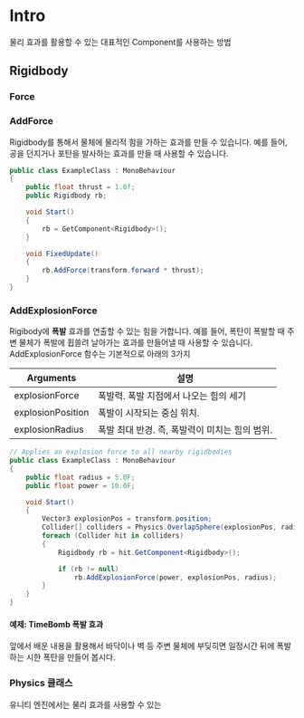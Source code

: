 # Intro
물리 효과를 활용할 수 있는 대표적인 Component를 사용하는 방법

## Rigidbody




### Force

### AddForce
Rigidbody를 통해서 물체에 물리적 힘을 가하는 효과를 만들 수 있습니다. 예를 들어, 공을 던지거나 포탄을 발사하는 효과를 만들 때 사용할 수 있습니다.

```cs
public class ExampleClass : MonoBehaviour
{
    public float thrust = 1.0f;
    public Rigidbody rb;

    void Start()
    {
        rb = GetComponent<Rigidbody>();
    }

    void FixedUpdate()
    {
        rb.AddForce(transform.forward * thrust);
    }
}
```

### AddExplosionForce
Rigibody에 **폭발** 효과를 연출할 수 있는 힘을 가합니다. 예를 들어, 폭탄이 폭발할 때 주변 물체가 폭발에 휩쓸려 날아가는 효과를 만들어낼 때 사용할 수 있습니다. AddExplosionForce 함수는 기본적으로 아래의 3가지  

|Arguments|설명|
|-|-|
|explosionForce|폭발력. 폭발 지점에서 나오는 힘의 세기|
|explosionPosition	|폭발이 시작되는 중심 위치.|
|explosionRadius| 폭발 최대 반경. 즉, 폭발력이 미치는 힘의 범위.|
```cs
// Applies an explosion force to all nearby rigidbodies
public class ExampleClass : MonoBehaviour
{
    public float radius = 5.0F;
    public float power = 10.0F;

    void Start()
    {
        Vector3 explosionPos = transform.position;
        Collider[] colliders = Physics.OverlapSphere(explosionPos, radius);
        foreach (Collider hit in colliders)
        {
            Rigidbody rb = hit.GetComponent<Rigidbody>();

            if (rb != null)
                rb.AddExplosionForce(power, explosionPos, radius);
        }
    }
}
```


#### 예제: TimeBomb 폭발 효과
앞에서 배운 내용을 활용해서 바닥이나 벽 등 주변 물체에 부딪히면 일정시간 뒤에 폭발하는 시한 폭탄을 만들어 봅시다.





### Physics 클래스
유니티 엔진에서는 물리 효과를 사용할 수 있는
